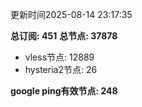 更新时间2025-08-14 23:17:35

**总订阅: 451**
**总节点: 37878**
- vless节点: 12889
- hysteria2节点: 26

**google ping有效节点: 248**
